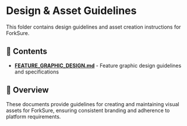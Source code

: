 # Design & Asset Guidelines

This folder contains design guidelines and asset creation instructions for ForkSure.

## 📁 Contents

- **[FEATURE_GRAPHIC_DESIGN.md](FEATURE_GRAPHIC_DESIGN.md)** - Feature graphic design guidelines and specifications

## 🎯 Overview

These documents provide guidelines for creating and maintaining visual assets for ForkSure, ensuring consistent branding and adherence to platform requirements. 